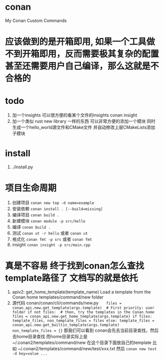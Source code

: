 # conan
My Conan Custom Commands

# 应该做到的是开箱即用, 如果一个工具做不到开箱即用，反而需要极其复杂的配置甚至还需要用户自己编译，那么这就是不合格的

# todo
1. 加一个insights 可以很方便的看某个文件的insights conan insight <source files...>
2. 加一个类似 rust new library 一样的东西 可以非常方便的添加一个模块 同时生成一个hello_world源文件和CMake文件 并自动修改上层CMakeLists添加子模块 

# install
1. ./install.py

# 项目生命周期
1. 创建项目 `conan new top -d name=example `
2. 安装依赖 `conan install . [--build=missing]`
3. 编译项目 `conan build .`
5. 新建模块 `conan module -p src/hello`
6. 编译 `conan build .`
7. 测试 `conan ut -r hello` 或者 `conan ut`
8. 格式化 `conan fmt -p src` 或者 `conan fmt`
9. insight `conan insight -p src/main.cpp`

# 真是不容易 终于找到conan怎么查找template路径了 文档写的就是依托
1. apiv2: get_home_template(template_name)
Load a template from the Conan home templates/command/new folder
2. 源代码 conan/conan/cli/commands/new.py 
`    files = conan_api.new.get_template(args.template)  # First priority: user folder
    if not files:  # then, try the templates in the Conan home
        files = conan_api.new.get_home_template(args.template)
    if files:
        template_files, non_template_files = files
    else:
        template_files = conan_api.new.get_builtin_template(args.template)
        non_template_files = {}
        `
那我们可以看到 conan会先去当前目录查找，然后去home目录查找 而home目录实际上是 ~/.conan2/templates/command/new
在这个目录下面放自己的template 比如
~/.conan2/templates/command/new/test/xxx.txt
然后 `conan new test -d key=value ...`